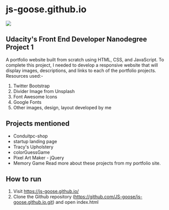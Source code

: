 # js-goose.github.io
<img src='https://raw.githubusercontent.com/JS-goose/js-goose.github.io/master/img/preview.png'>

## Udacity's Front End Developer Nanodegree Project 1
A portfolio website built from scratch using HTML, CSS, and JavaScript. To complete this project, I needed to develop a responsive website that will display images, descriptions, and links to each of the portfolio projects.
Resources used:-
1. Twitter Bootstrap
2. Divider Image from Unsplash
3. Font Awesome Icons
4. Google Fonts
5. Other images, design, layout developed by me

## Projects mentioned
* Conduitpc-shop
* startup landing page
* Tracy's Upholstery 
* colorGuessGame
* Pixel Art Maker - jQuery 
* Memory Game
Read more about these projects from my portfolio site.

## How to run
1. Visit https://js-goose.github.io/
2. Clone the Github repository (https://github.com/JS-goose/js-goose.github.io.git) and open index.html

